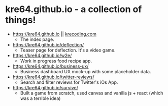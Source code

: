 kre64.github.io - a collection of things!
=====

* https://kre64.github.io || [krecoding.com](https://krecoding.com)
  * The index page.
* https://kre64.github.io/deflection/
  * Teaser page for deflection. It's a video game.
* https://kre64.github.io/w2e/
  * Work in progress food recipe app.
* https://kre64.github.io/business-ux/
  * Business dashboard UX mock-up with some placeholder data.
* https://kre64.github.io/twitter-reviews/
  * Search and filter reviews for Twitter's iOs App.
* https://kre64.github.io/survive/
  * Built a game from scratch, used canvas and vanilla js + react (which was a terrible idea)
